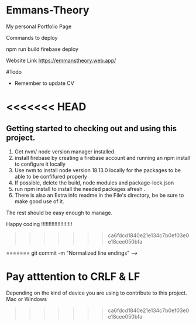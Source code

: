 # Emmans-Theory
My personal Portfolio Page 

Commands to deploy 

npm run build 
firebase deploy

Website Link 
https://emmanstheory.web.app/ 


#Todo 
- Remember to update CV

<<<<<<< HEAD
=======
## Getting started to checking out and using this project. 
1. Get nvm/ node version manager installed.
2. install firebase by creating a firebase account and running an npm install to configure it locally 
3. Use nvm to install node version 18.13.0 locally for the packages to be able to be confifured properly 
4. If possible, delete the build, node modules and package-lock.json 
5. run npm install to install the needed packages afresh .
6. There is also an Extra info readme in the File's directory, be be sure to make good use of it. 




The rest should be easy enough to manage. 


Happy coding !!!!!!!!!!!!!!!!!!!!!




>>>>>>> ca6fdcd1840e21e134c7b0ef03e0e18cee050bfa
<!-- LF vs. CRLF:

LF (Line Feed) is represented as \n and is used for line breaks in UNIX-based systems.
CRLF (Carriage Return and Line Feed) is represented as \r\n and is used for line breaks in Windows.
The Warning Explained:

Git can be configured to automatically convert LF to CRLF when checking out code and convert it back to LF when committing. The warning you're seeing indicates that Git is performing this conversion.
"LF will be replaced by CRLF": This means that when you check out files on your Windows system, LF will be replaced with CRLF.
"The file will have its original line endings in your working directory": This is an assurance that, in your local working directory, the file will still have the LF line endings.
Why It's Relevant:

This conversion ensures that files maintain the correct line endings on both UNIX-based systems and Windows. If not managed properly, different line endings can cause unexpected behavior in applications.
Handling the Warning:

If you want Git to handle line endings automatically, you can set the core.autocrlf configuration:
On Windows: git config --global core.autocrlf true
On Linux/Mac: git config --global core.autocrlf input
If you already have a repository and want to normalize the line endings, you can do:
bash
Copy code
git add --renormalize .
<<<<<<< HEAD
git commit -m "Normalized line endings" -->
=======
git commit -m "Normalized line endings" -->


# Pay atttention to CRLF & LF
Depending on the kind of device you are using to contribute to this project. 
Mac or Windows
>>>>>>> ca6fdcd1840e21e134c7b0ef03e0e18cee050bfa
